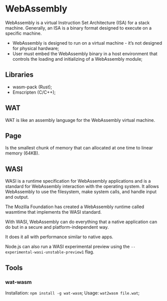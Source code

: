 # WebAssembly

WebAssembly is a virtual Instruction Set Architecture (ISA) for a stack machine. Generally, an ISA is a binary format designed to execute 
on a specific machine. 

- WebAssembly is designed to run on a virtual machine - it’s not designed for physical hardware;
- User must embed the WebAssembly binary in a host environment that controls the loading and initializing of a WebAssembly module;

## Libraries

- wasm-pack (Rust);
- Emscripten (C/C++);

## WAT

WAT is like an assembly language for the WebAssembly virtual machine.

## Page

Is the smallest chunk of memory that can allocated at one time to linear memory (64KB).

## WASI

WASI is a runtime specification for WebAssembly applications and is a standard for WebAssembly interaction with the operating system. 
It allows WebAssembly to use the filesystem, make system calls, and handle input and output. 

The Mozilla Foundation has created a WebAssembly runtime called wasmtime that implements the WASI standard. 

With WASI, WebAssembly can do everything that a native application can do but in a secure and platform-independent way. 

It does it all with performance similar to native apps.

Node.js can also run a WASI experimental preview using the `--experimental-wasi-unstable-preview1` flag. 

## Tools

### wat-wasm

Installation: `npm install -g wat-wasm`;
Usage: `wat2wasm file.wat`;
